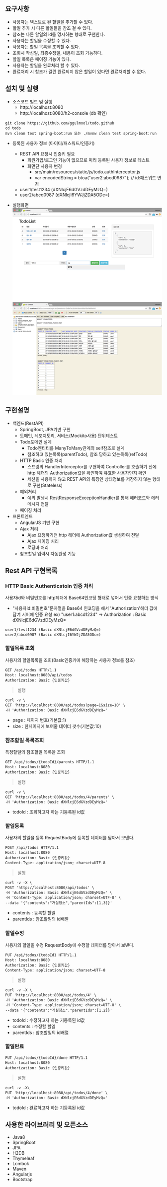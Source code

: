 ## 요구사항
- 사용자는 텍스트로 된 할일을 추가할 수 있다.
- 할일 추가 시 다른 할일들을 참조 걸 수 있다.
- 참조는 다른 할일의 id를 명시하는 형태로 구현한다.
- 사용자는 할일을 수정할 수 있다.
- 사용자는 할일 목록을 조회할 수 있다.
- 조회시 작성일, 최종수정일, 내용이 조회 가능하다.
- 할일 목록은 페이징 기능이 있다.
- 사용자는 할일을 완료처리 할 수 있다.
- 완료처리 시 참조가 걸린 완료되지 않은 할일이 있다면 완료처리할 수 없다.

## 설치 및 실행
- 소스코드 빌드 및 실행
  - http://localhost:8080
  - http://localhost:8080/h2-console (db 확인)

```
git clone https://github.com/ggulmool/todo.github
cd todo
mvn clean test spring-boot:run 또는 ./mvnw clean test spring-boot:run
```

- 등록된 사용자 정보 (아이디/패스워드/인증키)
  - REST API 요청시 인증키 필요
    - 회원가입/로그인 기능이 없으므로 미리 등록된 사용자 정보로 테스트
    - 화면단 사용자 변경
       - src/main/resources/static/js/todo.authInterceptor.js
       - var encodedString = btoa("user2:abcd0987"); // id:패스워드 변경
  - user1/test1234 (dXNlcjE6dGVzdDEyMzQ=)
  - user2/abcd0987 (dXNlcjI6YWJjZDA5ODc=)

- 실행화면
![todo_main](./images/todo_main.png)
![todo_h2_console](./images/todo_h2_console.png)

## 구현설명
- 백엔드(RestAPI)
  - SpringBoot, JPA기반 구현
  - 도메인, 레포지토리, 서비스(Mockito사용) 단위테스트
  - Todo도메인 설계
    - Todo엔티티를 ManyToMany관계의 self참조로 설계
    - 참조하고 있는목록(parentTodo), 참조 당하고 있는목록(refTodo)
  - HTTP Basic 인증 처리
    - 스프링의 HandlerInterceptor를 구현하여 Controller를 호출하기 전에 http 헤더의 Authorization값을 확인하여 유효한 사용자인지 확인
    - 세션을 사용하지 않고 REST API의 특징인 상태정보를 저장하지 않는 형태로 구현(Stateless)
  - 예외처리
    - 예외 발생시 RestResponseExceptionHandler를 통해 에러코드와 에러 메시지 전달
  - 페이징 처리
- 프론트엔드
  - AngularJS 기반 구현
  - Ajax 처리
    - Ajax 요청하기전 http 헤더에 Authorization값 생성하여 전달
    - Ajax 페이징 처리
    - 로딩바 처리
  - 참조할일 입력시 자동완성 기능

## Rest API 구현목록
### HTTP Basic Authenticatoin 인증 처리
사용자id와 비밀번호를 http헤더에 Base64인코딩 형태로 넣어서 인증 요청하는 방식
- "사용자id:비밀번호"문자열을 Base64 인코딩을 해서 'Authorization'헤더 값에 담겨 서버에 인증 요청
ex) "user1:abcd1234" -> Authorization : Basic dXNlcjE6dGVzdDEyMzQ=

```
user1/test1234 (Basic dXNlcjE6dGVzdDEyMzQ=)
user2/abcd0987 (Basic dXNlcjI6YWJjZDA5ODc=)
```

### 할일목록 조회
사용자의 할일목록을 조회(Basic인증키에 해당하는 사용자 정보를 참조)
```
GET /api/todos HTTP/1.1
Host: localhost:8080/api/todos
Authorization: Basic {인증키값}
```

> 실행
```
curl -v \
GET 'http://localhost:8080/api/todos?page=1&size=10' \
-H 'Authorization: Basic dXNlcjE6dGVzdDEyMzQ='
```
- page : 페이지 번호(기본값:1)
- size : 한페이지에 보여줄 데이터 갯수(기본값:10)

### 참조할일 목록조회
특정할일의 참조할일 목록을 조회
```
GET /api/todos/{todoId}/parents HTTP/1.1
Host: localhost:8080
Authorization: Basic {인증키값}
```

> 실행
```
curl -v \
GET 'http://localhost:8080/api/todos/4/parents' \
-H 'Authorization: Basic dXNlcjE6dGVzdDEyMzQ='
```
- todoId : 조회하고자 하는 기등록된 id값

### 할일등록
사용자의 할일을 등록
RequestBody에 등록할 데이터를 담아서 보낸다.
```
POST /api/todos HTTP/1.1
Host: localhost:8080
Authorization: Basic {인증키값}
Content-Type: application/json; charset=UTF-8
```

> 실행
```
curl -v -X \
POST 'http://localhost:8080/api/todos' \
-H 'Authorization: Basic dXNlcjE6dGVzdDEyMzQ=' \
-H 'Content-Type: application/json; charset=UTF-8' \
--data '{"contents":"거실청소","parentIds":[1,3]}'
```
- contents : 등록할 할일
- parentIds : 참조할일의 id배열

### 할일수정
사용자의 할일을 수정
RequestBody에 수정할 데이터를 담아서 보낸다.
```
PUT /api/todos/{todoId} HTTP/1.1
Host: localhost:8080
Authorization: Basic {인증키값}
Content-Type: application/json; charset=UTF-8
```

> 실행
```
curl -v -X \
PUT 'http://localhost:8080/api/todos/4' \
-H 'Authorization: Basic dXNlcjE6dGVzdDEyMzQ=' \
-H 'Content-Type: application/json; charset=UTF-8' \
--data '{"contents":"거실청소","parentIds":[1,2]}'
```

- todoId : 수정하고자 하는 기등록된 id값
- contents : 수정할 할일
- parentIds : 참조할일의 id배열


### 할일완료
```
PUT /api/todos/{todoId}/done HTTP/1.1
Host: localhost:8080
Authorization: Basic {인증키값}
```

> 실행
```
curl -v -X\
PUT 'http://localhost:8080/api/todos/4/done' \
-H 'Authorization: Basic dXNlcjE6dGVzdDEyMzQ='
```
- todoId : 완료하고자 하는 기등록된 id값

## 사용한 라이브러리 및 오픈소스
- Java8
- SpringBoot
- JPA
- H2DB
- Thymeleaf
- Lombok
- Maven
- Angularjs
- Bootstrap